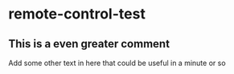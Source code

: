 # remote-control-test
## This is a even greater comment
Add some other text in here that could be useful in a minute or so

